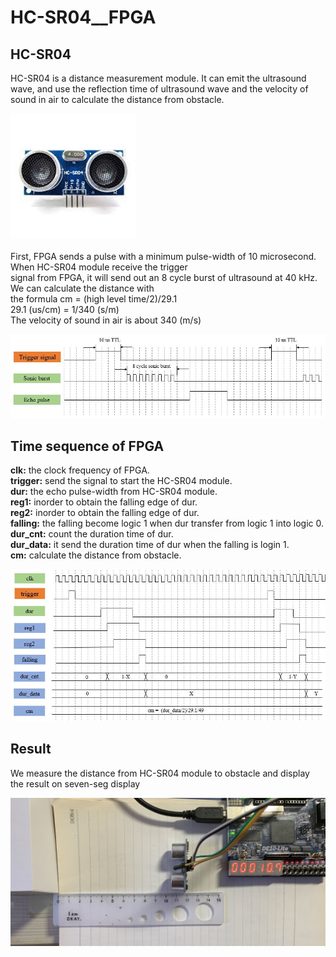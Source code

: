 # HC-SR04__FPGA

## HC-SR04
HC-SR04 is a distance measurement module. It can emit the ultrasound wave, and use the <by>
reflection time of ultrasound wave and the velocity of sound in air to calculate <by>
the distance from obstacle.
  
<img src="https://github.com/tim8557/HC-SR04__FPGA/blob/main/images/HC-SR04_photo.jpg" width="200" ><br>
<br>
First, FPGA sends a pulse with a minimum pulse-width of 10 microsecond. When HC-SR04 module receive the trigger<br>
signal from FPGA, it will send out an 8 cycle burst of ultrasound at 40 kHz. We can calculate the distance with <br>
the formula cm = (high level time/2)/29.1 <br>
29.1 (us/cm) = 1/340 (s/m) <br>
The velocity of sound in air is about 340 (m/s) <br>
  
![image](https://github.com/tim8557/HC-SR04__FPGA/blob/main/images/ultrasound_TTL.JPG)<br>
  
## Time sequence of FPGA
**clk:** the clock frequency of FPGA.<br>
**trigger:** send the signal to start the HC-SR04 module.<br>
**dur:** the echo pulse-width from HC-SR04 module.<br>
**reg1:** inorder to obtain the falling edge of dur.<br>
**reg2:** inorder to obtain the falling edge of dur.<br>
**falling:** the falling become logic 1 when dur transfer from logic 1 into logic 0.<br>
**dur_cnt:** count the duration time of dur.<br>
**dur_data:** it send the duration time of dur when the falling is login 1.<br>
**cm:** calculate the distance from obstacle.<br>

![image](https://github.com/tim8557/HC-SR04__FPGA/blob/main/images/time_sequence_hc_sr04.JPG)<br>
  
## Result 
We measure the distance from HC-SR04 module to obstacle and display <br>
the result on seven-seg display<br>
  
<img src="https://github.com/tim8557/HC-SR04__FPGA/blob/main/images/result_distance_measurement.jpg" width="700" ><br>
